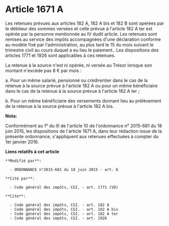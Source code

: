 # Article 1671 A

Les retenues prévues aux articles 182 A, 182 A bis et 182 B sont opérées par le débiteur des sommes versées et celle prévue à
l'article 182 A ter est opérée par la personne mentionnée au IV dudit article. Les retenues sont remises au service des
impôts accompagnées d'une déclaration conforme au modèle fixé par l'administration,          au plus tard le 15 du mois
suivant le trimestre civil au cours duquel a eu lieu le paiement.. Les dispositions des articles 1771 et 1926 sont
applicables à ces retenues. 

La retenue à la source n'est ni opérée, ni versée au Trésor lorsque son montant n'excède pas 8 € par mois : 

a. Pour un même salarié, pensionné ou crédirentier dans le cas de la retenue à la source prévue à l'article 182 A ou pour un
même bénéficiaire dans le cas de la retenue à la source prévue à l'article 182 A ter ; 

b. Pour un même bénéficiaire des versements donnant lieu au prélèvement de la retenue à la source prévue à l'article 182 A
bis.

**Nota:**

Conformément au 1° du III de l'article 10 de l'ordonnance n° 2015-681 du 18 juin 2015, les dispositions de l'article 1671 A,
dans leur rédaction issue de la présente ordonnance, s'appliquent aux retenues effectuées à compter du 1er janvier 2016.

**Liens relatifs à cet article**

	**Modifié par**:

	  - ORDONNANCE n°2015-681 du 18 juin 2015 - art. 6

	**Cité par**:

	  - Code général des impôts, CGI. - art. 1771 (VD)

	**Cite**:

	  - Code général des impôts, CGI. - art. 182 A
	  - Code général des impôts, CGI. - art. 182 A bis
	  - Code général des impôts, CGI. - art. 182 A ter
	  - Code général des impôts, CGI. - art. 1926
